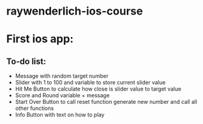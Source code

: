 # raywenderlich-ios-course


# First ios app:

## To-do list:

- Message with random target number 
- Slider with 1 to 100 and variable to store current slider value
- Hit Me Button to calculate how close is slider value to target value
- Score and Round variable + message
- Start Over Button to call reset function generate new number and call all other functions
- Info Button with text on how to play 
